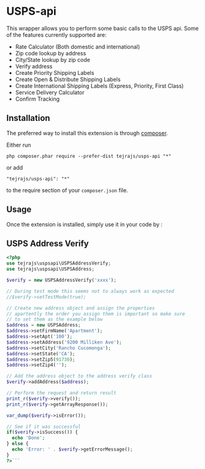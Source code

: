 USPS-api
========
This wrapper allows you to perform some basic calls to the USPS api. Some of the features currently supported are:

- Rate Calculator (Both domestic and international)
- Zip code lookup by address
- City/State lookup by zip code
- Verify address
- Create Priority Shipping Labels
- Create Open & Distribute Shipping Labels
- Create International Shipping Labels (Express, Priority, First Class)
- Service Delivery Calculator
- Confirm Tracking

Installation
------------

The preferred way to install this extension is through [composer](http://getcomposer.org/download/).

Either run

```
php composer.phar require --prefer-dist tejrajs/usps-api "*"
```

or add

```
"tejrajs/usps-api": "*"
```

to the require section of your `composer.json` file.


Usage
-----

Once the extension is installed, simply use it in your code by  :

USPS Address Verify
---------------------
```php
<?php
use tejrajs\uspsapi\USPSAddressVerify; 
use tejrajs\uspsapi\USPSAddress; 

$verify = new USPSAddressVerify('xxxx');

// During test mode this seems not to always work as expected
//$verify->setTestMode(true);

// Create new address object and assign the properties
// apartently the order you assign them is important so make sure
// to set them as the example below
$address = new USPSAddress;
$address->setFirmName('Apartment');
$address->setApt('100');
$address->setAddress('9200 Milliken Ave');
$address->setCity('Rancho Cucomonga');
$address->setState('CA');
$address->setZip5(91730);
$address->setZip4('');

// Add the address object to the address verify class
$verify->addAddress($address);

// Perform the request and return result
print_r($verify->verify());
print_r($verify->getArrayResponse());

var_dump($verify->isError());

// See if it was successful
if($verify->isSuccess()) {
  echo 'Done';
} else {
  echo 'Error: ' . $verify->getErrorMessage();
}
?>```